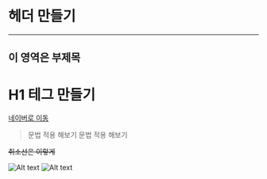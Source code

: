 헤더 만들기
===

---
이 영역은 부제목
---

# H1 테그 만들기

[네이버로 이동](https://www.naver.com)

> 문법 적용 해보기
  >문법 적용 해보기

~~취소선은 이렇게~~

![Alt text](/images/cafelogo.png)
![Alt text](/images/cafelogo.png "Optional title")
